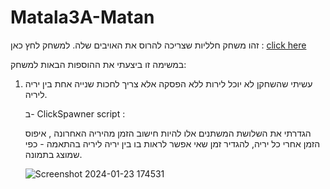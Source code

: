 # Matala3A-Matan

זהו משחק חלליות שצריכה להרוס את האויבים שלה. למשחק לחץ כאן : [click here](https://m-h-a.itch.io/ex3-a-matan)


במשימה זו ביצעתי את ההוספות הבאות למשחק:

1. עשיתי שהשחקן לא יוכל לירות ללא הפסקה אלא צריך לחכות שנייה אחת בין יריה ליריה.
 
   ב- ClickSpawner script :

   הגדרתי את השלושת המשתנים אלו להיות חישוב הזמן מהיריה האחרונה , איפוס הזמן אחרי כל יריה, להגדיר זמן שאי אפשר לראות בו בין יריה ליריה בהתאמה - כפי שמוצג בתמונה.

   ![Screenshot 2024-01-23 174531](https://github.com/MHA-FinalProject/Matala3A-Matan/assets/118104946/923f5b3e-a2f0-49b6-ab3c-c8988454c7eb)


